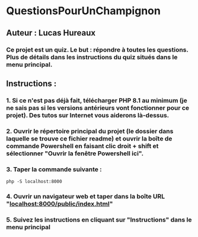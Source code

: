 # QuestionsPourUnChampignon
## Auteur : Lucas Hureaux

### Ce projet est un quiz. Le but : répondre à toutes les questions. Plus de détails dans les instructions du quiz situés dans le menu principal.

## Instructions :

### 1. Si ce n'est pas déjà fait, télécharger PHP 8.1 au minimum (je ne sais pas si les versions antérieurs vont fonctionner pour ce projet). Des tutos sur Internet vous aiderons là-dessus.

### 2. Ouvrir le répertoire principal du projet (le dossier dans laquelle se trouve ce fichier readme) et ouvrir la boîte de commande Powershell en faisant clic droit + shift et sélectionner "Ouvrir la fenêtre Powershell ici".

### 3. Taper la commande suivante :

```php -S localhost:8000```

### 4. Ouvrir un navigateur web et taper dans la boîte URL "[localhost:8000/public/index.html](http://localhost:8000/public/index.html)"

### 5. Suivez les instructions en cliquant sur "Instructions" dans le menu principal